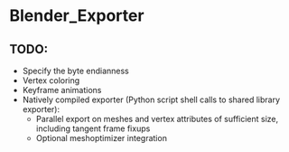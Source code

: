 
# Blender_Exporter

## TODO:
- Specify the byte endianness
- Vertex coloring
- Keyframe animations
- Natively compiled exporter (Python script shell calls to shared library exporter):
    - Parallel export on meshes and vertex attributes of sufficient size, including tangent frame fixups
    - Optional meshoptimizer integration
